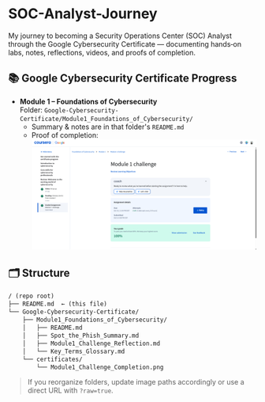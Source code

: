 # SOC-Analyst-Journey

My journey to becoming a Security Operations Center (SOC) Analyst through the Google Cybersecurity Certificate — documenting hands‑on labs, notes, reflections, videos, and proofs of completion.

## 📚 Google Cybersecurity Certificate Progress

- **Module 1 – Foundations of Cybersecurity**  
  Folder: `Google-Cybersecurity-Certificate/Module1_Foundations_of_Cybersecurity/`  
  - Summary & notes are in that folder's `README.md`  
  - Proof of completion:  
    ![Module 1 Challenge 100%](Google-Cybersecurity-Certificate/certificates/Module1_Challenge_Completion.png)

## 🗂️ Structure
```
/ (repo root)
├── README.md  ← (this file)
└── Google-Cybersecurity-Certificate/
    ├── Module1_Foundations_of_Cybersecurity/
    │   ├── README.md
    │   ├── Spot_the_Phish_Summary.md
    │   ├── Module1_Challenge_Reflection.md
    │   └── Key_Terms_Glossary.md
    └── certificates/
        └── Module1_Challenge_Completion.png
```

> If you reorganize folders, update image paths accordingly or use a direct URL with `?raw=true`.
